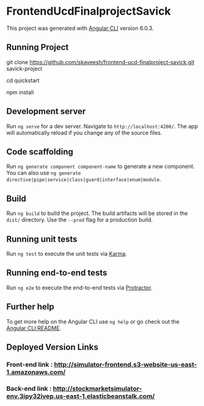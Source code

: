 # FrontendUcdFinalprojectSavick

This project was generated with [Angular CLI](https://github.com/angular/angular-cli) version 6.0.3.

## Running Project
  git clone https://github.com/skaveesh/frontend-ucd-finalproject-savick.git savick-project
  
  cd quickstart
  
  npm install

## Development server

Run `ng serve` for a dev server. Navigate to `http://localhost:4200/`. The app will automatically reload if you change any of the source files.

## Code scaffolding

Run `ng generate component component-name` to generate a new component. You can also use `ng generate directive|pipe|service|class|guard|interface|enum|module`.

## Build

Run `ng build` to build the project. The build artifacts will be stored in the `dist/` directory. Use the `--prod` flag for a production build.

## Running unit tests

Run `ng test` to execute the unit tests via [Karma](https://karma-runner.github.io).

## Running end-to-end tests

Run `ng e2e` to execute the end-to-end tests via [Protractor](http://www.protractortest.org/).

## Further help

To get more help on the Angular CLI use `ng help` or go check out the [Angular CLI README](https://github.com/angular/angular-cli/blob/master/README.md).

## Deployed Version Links
  ### Front-end link : http://simulator-frontend.s3-website-us-east-1.amazonaws.com/
  ### Back-end link  : http://stockmarketsimulator-env.3ipy32ivep.us-east-1.elasticbeanstalk.com/
